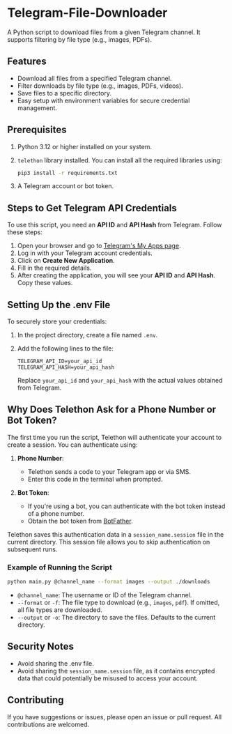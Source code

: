 # Telegram-File-Downloader

A Python script to download files from a given Telegram channel. It supports filtering by file type (e.g., images, PDFs).

## Features

- Download all files from a specified Telegram channel.
- Filter downloads by file type (e.g., images, PDFs, videos).
- Save files to a specific directory.
- Easy setup with environment variables for secure credential management.

## Prerequisites

1. Python 3.12 or higher installed on your system.
2. `telethon` library installed. You can install all the required libraries using:

   ```bash
   pip3 install -r requirements.txt
   ```

3. A Telegram account or bot token.

## Steps to Get Telegram API Credentials

To use this script, you need an **API ID** and **API Hash** from Telegram. Follow these steps:

1. Open your browser and go to [Telegram's My Apps page](https://my.telegram.org/apps).
2. Log in with your Telegram account credentials.
3. Click on **Create New Application**.
4. Fill in the required details.
5. After creating the application, you will see your **API ID** and **API Hash**. Copy these values.

## Setting Up the .env File

To securely store your credentials:

1. In the project directory, create a file named `.env`.
2. Add the following lines to the file:

   ```env
   TELEGRAM_API_ID=your_api_id
   TELEGRAM_API_HASH=your_api_hash
   ```

   Replace `your_api_id` and `your_api_hash` with the actual values obtained from Telegram.

## Why Does Telethon Ask for a Phone Number or Bot Token?

The first time you run the script, Telethon will authenticate your account to create a session. You can authenticate using:

1. **Phone Number**:
   - Telethon sends a code to your Telegram app or via SMS.
   - Enter this code in the terminal when prompted.

2. **Bot Token**:
   - If you're using a bot, you can authenticate with the bot token instead of a phone number.
   - Obtain the bot token from [BotFather](https://t.me/botfather).

Telethon saves this authentication data in a `session_name.session` file in the current directory. This session file allows you to skip authentication on subsequent runs.

### Example of Running the Script

```bash
python main.py @channel_name --format images --output ./downloads
```

- `@channel_name`: The username or ID of the Telegram channel.
- `--format` or `-f`: The file type to download (e.g., `images`, `pdf`). If omitted, all file types are downloaded.
- `--output` or `-o`: The directory to save the files. Defaults to the current directory.

## Security Notes

- Avoid sharing the .env file.
- Avoid sharing the `session_name.session` file, as it contains encrypted data that could potentially be misused to access your account.

## Contributing

If you have suggestions or issues, please open an issue or pull request. All contributions are welcomed.
